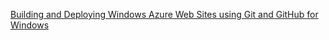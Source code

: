 [Building and Deploying Windows Azure Web Sites using Git and GitHub for Windows](
http://weblogs.asp.net/shijuvarghese/archive/2012/06/08/building-and-deploying-windows-azure-web-sites-using-git-and-github-for-windows.aspx)